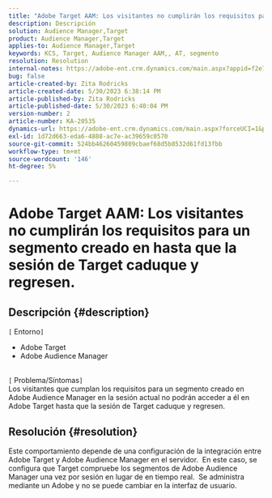 ```yaml
---
title: "Adobe Target AAM: Los visitantes no cumplirán los requisitos para un segmento creado en la hasta que la sesión de Target caduque y regresen"
description: Descripción
solution: Audience Manager,Target
product: Audience Manager,Target
applies-to: Audience Manager,Target
keywords: KCS, Target, Audience Manager AAM,, AT, segmento
resolution: Resolution
internal-notes: https://adobe-ent.crm.dynamics.com/main.aspx?appid=f2e74f34-7119-ea11-a811-000d3a5936c5&forceUCI=1&newWindow=true&pagetype=entityrecord&etn=knowledgearticle&id=45e8e885-2b47-e911-a952-000d3a34ebb5
bug: false
article-created-by: Zita Rodricks
article-created-date: 5/30/2023 6:38:14 PM
article-published-by: Zita Rodricks
article-published-date: 5/30/2023 6:40:04 PM
version-number: 2
article-number: KA-20535
dynamics-url: https://adobe-ent.crm.dynamics.com/main.aspx?forceUCI=1&pagetype=entityrecord&etn=knowledgearticle&id=0088281f-19ff-ed11-8f6e-6045bd0063aa
exl-id: 1d72d663-eda6-4888-ac7e-ac39659c0570
source-git-commit: 524bb46260459809cbaef68d5b8532d61fd13fbb
workflow-type: tm+mt
source-wordcount: '146'
ht-degree: 5%

---
```


# Adobe Target AAM: Los visitantes no cumplirán los requisitos para un segmento creado en hasta que la sesión de Target caduque y regresen.

## Descripción {#description}

`[` Entorno`]` <br>
- Adobe Target
- Adobe Audience Manager

<br>`[` Problema/Síntomas`]` <br>
Los visitantes que cumplan los requisitos para un segmento creado en Adobe Audience Manager en la sesión actual no podrán acceder a él en Adobe Target hasta que la sesión de Target caduque y regresen.


## Resolución {#resolution}


Este comportamiento depende de una configuración de la integración entre Adobe Target y Adobe Audience Manager en el servidor.  En este caso, se configura que Target compruebe los segmentos de Adobe Audience Manager una vez por sesión en lugar de en tiempo real.  Se administra mediante un Adobe y no se puede cambiar en la interfaz de usuario.
